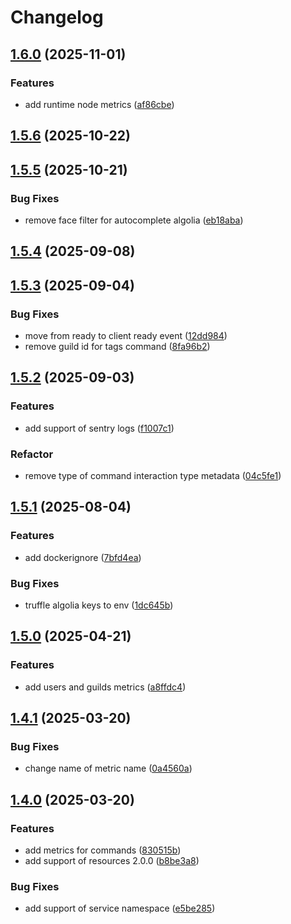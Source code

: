# Changelog

## [1.6.0](https://github.com/necordjs/toolkit/compare/v1.5.6...v1.6.0) (2025-11-01)

### Features

* add runtime node metrics ([af86cbe](https://github.com/necordjs/toolkit/commit/af86cbec6f5068efe55bda3cca2b857db8ab9720))

## [1.5.6](https://github.com/necordjs/toolkit/compare/v1.5.5...v1.5.6) (2025-10-22)

## [1.5.5](https://github.com/necordjs/toolkit/compare/v1.5.4...v1.5.5) (2025-10-21)

### Bug Fixes

* remove face filter for autocomplete algolia ([eb18aba](https://github.com/necordjs/toolkit/commit/eb18aba97e9b9803560b5ff41bea399543468b7b))

## [1.5.4](https://github.com/necordjs/toolkit/compare/v1.5.3...v1.5.4) (2025-09-08)

## [1.5.3](https://github.com/necordjs/toolkit/compare/v1.5.2...v1.5.3) (2025-09-04)

### Bug Fixes

* move from ready to client ready event ([12dd984](https://github.com/necordjs/toolkit/commit/12dd984ae45bc9385baad717365aa3aa5ebcf19e))
* remove guild id for tags command ([8fa96b2](https://github.com/necordjs/toolkit/commit/8fa96b274f6a048f695a997560c240a21c906b40))

## [1.5.2](https://github.com/necordjs/toolkit/compare/v1.5.1...v1.5.2) (2025-09-03)

### Features

* add support of sentry logs ([f1007c1](https://github.com/necordjs/toolkit/commit/f1007c1a4c72cdc5d77b81777f0ea29dbac9ede1))

### Refactor

* remove type of command interaction type metadata ([04c5fe1](https://github.com/necordjs/toolkit/commit/04c5fe187f26c381bb5fe2bd042d8c08ca5e9090))

## [1.5.1](https://github.com/necordjs/toolkit/compare/v1.5.0...v1.5.1) (2025-08-04)

### Features

* add dockerignore ([7bfd4ea](https://github.com/necordjs/toolkit/commit/7bfd4ea5d19fab2398a58ecccaa3282682548e1c))

### Bug Fixes

* truffle algolia keys to env ([1dc645b](https://github.com/necordjs/toolkit/commit/1dc645ba1b65e45b7550d3dcedad0694e0f3b2b7))

## [1.5.0](https://github.com/necordjs/toolkit/compare/v1.4.1...v1.5.0) (2025-04-21)

### Features

* add users and guilds metrics ([a8ffdc4](https://github.com/necordjs/toolkit/commit/a8ffdc4be3d3d1800bfc2b5dca181e356d0a8299))

## [1.4.1](https://github.com/necordjs/toolkit/compare/v1.4.0...v1.4.1) (2025-03-20)

### Bug Fixes

* change name of metric name ([0a4560a](https://github.com/necordjs/toolkit/commit/0a4560aacdf2fd3cf775916263e5b3a6084d3af3))

## [1.4.0](https://github.com/necordjs/toolkit/compare/v1.3.0...v1.4.0) (2025-03-20)

### Features

* add metrics for commands ([830515b](https://github.com/necordjs/toolkit/commit/830515b1ccd730c83107412b254bd793a0fa5980))
* add support of resources 2.0.0 ([b8be3a8](https://github.com/necordjs/toolkit/commit/b8be3a8e13092828f42728567c050397ad808266))

### Bug Fixes

* add support of service namespace ([e5be285](https://github.com/necordjs/toolkit/commit/e5be285945d3817dbcc075df23b870d99668411f))
